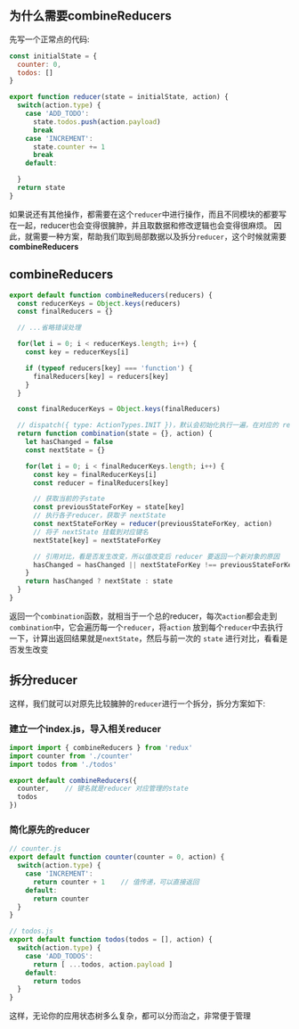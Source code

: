 ## 为什么需要combineReducers

先写一个正常点的代码:
```javascript
const initialState = {
  counter: 0,
  todos: []
}

export function reducer(state = initialState, action) {
  switch(action.type) {
    case 'ADD_TODO':
      state.todos.push(action.payload)
      break
    case 'INCREMENT':
      state.counter += 1
      break
    default:

  }
  return state
}
```

如果说还有其他操作，都需要在这个`reducer`中进行操作，而且不同模块的都要写在一起，reducer也会变得很臃肿，并且取数据和修改逻辑也会变得很麻烦。
因此，就需要一种方案，帮助我们取到局部数据以及拆分`reducer`，这个时候就需要**combineReducers**

## combineReducers
```javascript
export default function combineReducers(reducers) {
  const reducerKeys = Object.keys(reducers)
  const finalReducers = {}

  // ...省略错误处理

  for(let i = 0; i < reducerKeys.length; i++) {
    const key = reducerKeys[i]

    if (typeof reducers[key] === 'function') {
      finalReducers[key] = reducers[key]
    }
  }

  const finalReducerKeys = Object.keys(finalReducers)

  // dispatch({ type: ActionTypes.INIT })，默认会初始化执行一遍，在对应的 reducer 上挂载默认的对应state
  return function combination(state = {}, action) {
    let hasChanged = false
    const nextState = {}

    for(let i = 0; i < finalReducerKeys.length; i++) {
      const key = finalReducerKeys[i]
      const reducer = finalReducers[key]

      // 获取当前的子state
      const previousStateForKey = state[key]
      // 执行各子reducer，获取子 nextState
      const nextStateForKey = reducer(previousStateForKey, action)
      // 将子 nextState 挂载到对应键名
      nextState[key] = nextStateForKey

      // 引用对比，看是否发生改变，所以值改变后 reducer 要返回一个新对象的原因
      hasChanged = hasChanged || nextStateForKey !== previousStateForKey
    }
    return hasChanged ? nextState : state
  }
}
```

返回一个`combination`函数，就相当于一个总的reducer，每次`action`都会走到`combination`中，它会遍历每一个`reducer`，将`action`
放到每个`reducer`中去执行一下，计算出返回结果就是`nextState`，然后与前一次的 `state` 进行对比，看看是否发生改变


## 拆分reducer
这样，我们就可以对原先比较臃肿的`reducer`进行一个拆分，拆分方案如下:

### 建立一个index.js，导入相关reducer
```javascript
import import { combineReducers } from 'redux'
import counter from './counter'
import todos from './todos'

export default combineReducers({
  counter,    // 键名就是reducer 对应管理的state
  todos
})
```

### 简化原先的reducer
```javascript
// counter.js
export default function counter(counter = 0, action) {
  switch(action.type) {
    case 'INCREMENT':
      return counter + 1    // 值传递，可以直接返回
    default:
      return counter
  }
}

// todos.js
export default function todos(todos = [], action) {
  switch(action.type) {
    case 'ADD_TODOS':
      return [ ...todos, action.payload ]
    default:
      return todos
  }
}
```

这样，无论你的应用状态树多么复杂，都可以分而治之，非常便于管理
